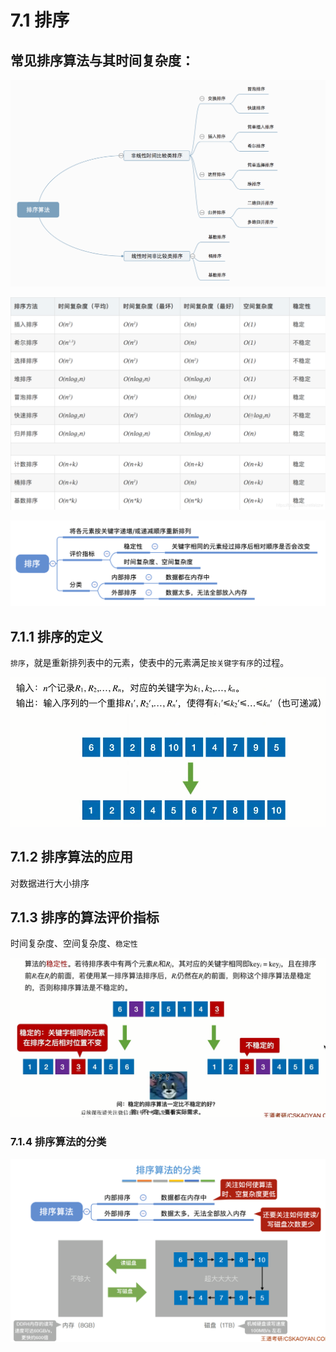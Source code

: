 # 7.1 排序

## 常见排序算法与其时间复杂度：

![](/images/data-structure/aHR0cHM6Ly9pbWFnZXMyMDE4LmNuYmxvZ3MuY29tL2Jsb2cvODQ5NTg5LzIwMTgwNC84NDk1ODktMjAxODA0MDIxMzI1MzAzNDItOTgwMTIxNDA5LnBuZw.png)

![20210408130104795](/images/data-structure/20210408130104795.png)


![1638363129298](/images/data-structure/1638363129298.png)

## 7.1.1 排序的定义

`排序`，就是重新排列表中的元素，使表中的元素满足`按关键字有序`的过程。

![uTools_1638362274133](/images/data-structure/uTools_1638362274133.png)

## 7.1.2 排序算法的应用

对数据进行大小排序

## 7.1.3 排序的算法评价指标

时间复杂度、空间复杂度、`稳定性`

![uTools_1638362879122](/images/data-structure/uTools_1638362879122.png)

### 7.1.4 排序算法的分类

![1638363129303](/images/data-structure/1638363129303.png)
